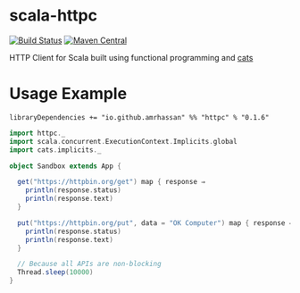 # scala-httpc
[![Build Status](https://travis-ci.org/amrhassan/scala-httpc.svg?branch=master)](https://travis-ci.org/amrhassan/scala-httpc)
[![Maven Central](https://maven-badges.herokuapp.com/maven-central/io.github.amrhassan/httpc/badge.svg)](https://maven-badges.herokuapp.com/maven-central/io.github.amrhassan/httpc)


HTTP Client for Scala built using functional programming and [cats](https://github.com/typelevel/cats)

# Usage Example #

```
libraryDependencies += "io.github.amrhassan" %% "httpc" % "0.1.6"
```

```scala
import httpc._
import scala.concurrent.ExecutionContext.Implicits.global
import cats.implicits._

object Sandbox extends App {

  get("https://httpbin.org/get") map { response ⇒
    println(response.status)
    println(response.text)
  }

  put("https://httpbin.org/put", data = "OK Computer") map { response ⇒
    println(response.status)
    println(response.text)
  }

  // Because all APIs are non-blocking
  Thread.sleep(10000)
}
```
